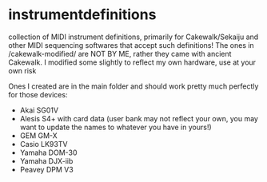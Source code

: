 # instrumentdefinitions
collection of MIDI instrument definitions, primarily for Cakewalk/Sekaiju and other MIDI sequencing softwares that accept such definitions!
The ones in /cakewalk-modified/ are NOT BY ME, rather they came with ancient Cakewalk. I modified some slightly to reflect my own hardware, use at your own risk

Ones I created are in the main folder and should work pretty much perfectly for those devices:
* Akai SG01V
* Alesis S4+ with card data (user bank may not reflect your own, you may want to update the names to whatever you have in yours!)
* GEM GM-X
* Casio LK93TV
* Yamaha DOM-30
* Yamaha DJX-iib
* Peavey DPM V3
